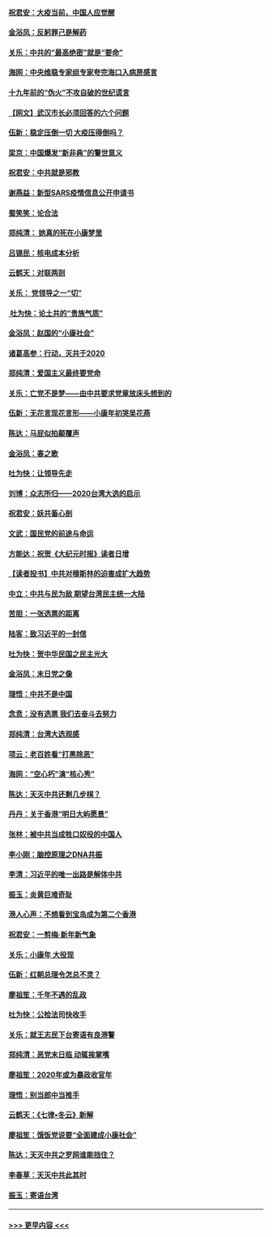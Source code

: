#### [祝君安：大疫当前，中国人应觉醒](../pages/nsc993/n11821946.md?t=01262231) 
#### [金浴凤：反躬罪己是解药](../pages/nsc993/n11820280.md?t=01262231) 
#### [关乐：中共的“最高绝密”就是“要命”](../pages/nsc993/n11816946.md?t=01262231) 
#### [海网：中央维稳专家组专家夸完海口入病房感言](../pages/nsc993/n11815138.md?t=01262231) 
#### [十九年前的“伪火”不攻自破的世纪谎言](../pages/nsc993/n11813238.md?t=01262231) 
#### [【网文】武汉市长必须回答的六个问题](../pages/nsc993/n11813848.md?t=01262231) 
#### [伍新：稳定压倒一切 大疫压得倒吗？](../pages/nsc993/n11812634.md?t=01262231) 
#### [梁京：中国爆发“新非典”的警世意义](../pages/nsc993/n11812554.md?t=01262231) 
#### [祝君安：中共就是邪教](../pages/nsc993/n11812431.md?t=01262231) 
#### [谢燕益：新型SARS疫情信息公开申请书](../pages/nsc993/n11808840.md?t=01262231) 
#### [蜀笑笑：论合法](../pages/nsc993/n11808064.md?t=01262231) 
#### [郑纯清： 她真的死在小康梦里](../pages/nsc993/n11806623.md?t=01262231) 
#### [吕锡民：核电成本分析](../pages/nsc993/n11806284.md?t=01262231) 
#### [云鹤天：对联两则](../pages/nsc993/n11805957.md?t=01262231) 
#### [关乐： 党领导之一“切”](../pages/nsc993/n11804505.md?t=01262231) 
#### [ 吐为快：论土共的“贵族气质”](../pages/nsc993/n11804490.md?t=01262231) 
#### [金浴凤：赵国的“小康社会”](../pages/nsc993/n11804452.md?t=01262231) 
#### [诸葛高参：行动，灭共于2020](../pages/nsc993/n11804120.md?t=01262231) 
#### [郑纯清：爱国主义最终要党命](../pages/nsc993/n11802197.md?t=01262231) 
#### [关乐：亡党不是梦——由中共要求党章放床头想到的](../pages/nsc993/n11802156.md?t=01262231) 
#### [伍新：无花言现花言形——小康年初哭吴花燕](../pages/nsc993/n11800044.md?t=01262231) 
#### [陈达：马屁似拍颠覆声](../pages/nsc993/n11800010.md?t=01262231) 
#### [金浴凤：春之歌](../pages/nsc993/n11797687.md?t=01262231) 
#### [吐为快：让领导先走](../pages/nsc993/n11797512.md?t=01262231) 
#### [刘博：众志所归——2020台湾大选的启示](../pages/nsc993/n11796878.md?t=01262231) 
#### [祝君安：妖共畜心剖](../pages/nsc993/n11794273.md?t=01262231) 
#### [文武：国民党的前途与命运](../pages/nsc993/n11794198.md?t=01262231) 
#### [方能达：祝贺《大纪元时报》读者日增](../pages/nsc993/n11793807.md?t=01262231) 
#### [【读者投书】中共对穆斯林的迫害成扩大趋势](../pages/nsc993/n11791371.md?t=01262231) 
#### [中立：中共与民为敌 期望台湾民主统一大陆](../pages/nsc993/n11790392.md?t=01262231) 
#### [苦胆：一张选票的距离](../pages/nsc993/n11788914.md?t=01262231) 
#### [陆客：致习近平的一封信](../pages/nsc993/n11788867.md?t=01262231) 
#### [吐为快：贺中华民国之民主光大](../pages/nsc993/n11788618.md?t=01262231) 
#### [金浴凤：末日党之像](../pages/nsc993/n11787475.md?t=01262231) 
#### [理悟：中共不是中国](../pages/nsc993/n11787463.md?t=01262231) 
#### [念贲：没有选票  我们去奋斗去努力](../pages/nsc993/n11787398.md?t=01262231) 
#### [郑纯清：台湾大选观感](../pages/nsc993/n11786210.md?t=01262231) 
#### [项云：老百姓看“打黑除恶”](../pages/nsc993/n11785398.md?t=01262231) 
#### [海网：“空心朽”演“核心秀”](../pages/nsc993/n11783874.md?t=01262231) 
#### [陈达：天灭中共还剩几步棋？](../pages/nsc993/n11783719.md?t=01262231) 
#### [丹丹：关于香港“明日大屿愿景”](../pages/nsc993/n11783273.md?t=01262231) 
#### [张林：被中共当成牲口奴役的中国人](../pages/nsc993/n11782397.md?t=01262231) 
#### [李小刚：脑控原理之DNA共振](../pages/nsc993/n11780962.md?t=01262231) 
#### [李清：习近平的唯一出路是解体中共](../pages/nsc993/n11780866.md?t=01262231) 
#### [振玉：炎黄巨难奇耻](../pages/nsc993/n11779632.md?t=01262231) 
#### [港人心声：不想看到宝岛成为第二个香港](../pages/nsc993/n11778817.md?t=01262231) 
#### [祝君安：一剪梅‧新年新气象](../pages/nsc993/n11776340.md?t=01262231) 
#### [关乐：小康年 大役现](../pages/nsc993/n11774213.md?t=01262231) 
#### [伍新：红朝总理令怎总不灵？](../pages/nsc993/n11770813.md?t=01262231) 
#### [廖祖笙：千年不遇的乱政](../pages/nsc993/n11770373.md?t=01262231) 
#### [吐为快：公检法司快收手](../pages/nsc993/n11770359.md?t=01262231) 
#### [关乐：就王志民下台寄语有良港警](../pages/nsc993/n11769903.md?t=01262231) 
#### [郑纯清：恶党末日临 动辄挨掌嘴](../pages/nsc993/n11769356.md?t=01262231) 
#### [廖祖笙：2020年或为暴政收官年](../pages/nsc993/n11768216.md?t=01262231) 
#### [理悟：别当郎中当推手](../pages/nsc993/n11768243.md?t=01262231) 
#### [云鹤天：《七律▪冬云》新解](../pages/nsc993/n11768204.md?t=01262231) 
#### [廖祖笙：饿饭党说要“全面建成小康社会”](../pages/nsc993/n11767482.md?t=01262231) 
#### [陈达：天灭中共之罗网谁能挡住？](../pages/nsc993/n11767465.md?t=01262231) 
#### [李春草：天灭中共此其时](../pages/nsc993/n11767452.md?t=01262231) 
#### [振玉：寄语台湾](../pages/nsc993/n11767432.md?t=01262231) 

----
#### [ >>> 更早内容 <<< ](../indexes/nsc993-earlier.md)

